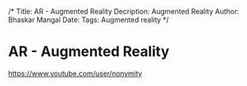 /*
Title: AR - Augmented Reality
Decription: Augmented Reality
Author: Bhaskar Mangal
Date: 
Tags: Augmented reality
*/

# AR - Augmented Reality

https://www.youtube.com/user/nonymity
